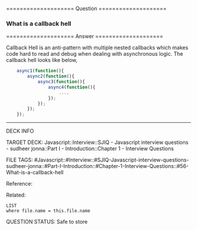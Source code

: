 ==================== Question ====================  

### What is a callback hell  

==================== Answer ====================  

Callback Hell is an anti-pattern with multiple nested callbacks which makes code
hard to read and debug when dealing with asynchronous logic. The callback hell
looks like below,

```javascript
    async1(function(){
        async2(function(){
            async3(function(){
                async4(function(){
                    ....
                });
            });
        });
    });
```

---

DECK INFO

TARGET DECK: Javascript::Interview::SJIQ - Javascript interview questions -
sudheer jonna::Part I - Introduction::Chapter 1 - Interview Questions

FILE TAGS:
#Javascript::#Interview::#SJIQ-Javascript-interview-questions-sudheer-jonna::#Part-I-Introduction::#Chapter-1-Interview-Questions::#56-What-is-a-callback-hell

Reference:

Related:

```dataview
LIST
where file.name = this.file.name
```

QUESTION STATUS: Safe to store

